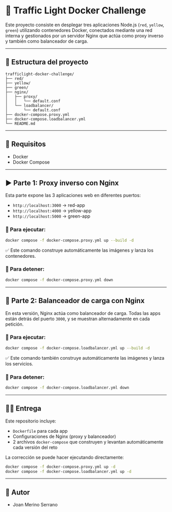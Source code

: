 # 🚦 Traffic Light Docker Challenge

Este proyecto consiste en desplegar tres aplicaciones Node.js (`red`, `yellow`, `green`) utilizando contenedores Docker, conectados mediante una red interna y gestionados por un servidor Nginx que actúa como proxy inverso y también como balanceador de carga.

---

## 📁 Estructura del proyecto

```
trafficlight-docker-challenge/
├── red/
├── yellow/
├── green/
├── nginx/
│   ├── proxy/
│   │   └── default.conf
│   └── loadbalancer/
│       └── default.conf
├── docker-compose.proxy.yml
├── docker-compose.loadbalancer.yml
└── README.md
```

---

## 🧪 Requisitos

- Docker
- Docker Compose

---

## ▶️ Parte 1: Proxy inverso con Nginx

Esta parte expone las 3 aplicaciones web en diferentes puertos:

- `http://localhost:3000` → red-app
- `http://localhost:4000` → yellow-app
- `http://localhost:5000` → green-app

### 🧱 Para ejecutar:

```bash
docker compose -f docker-compose.proxy.yml up --build -d
```

✅ Este comando construye automáticamente las imágenes y lanza los contenedores.

### 🧼 Para detener:

```bash
docker compose -f docker-compose.proxy.yml down
```

---

## 🔁 Parte 2: Balanceador de carga con Nginx

En esta versión, Nginx actúa como balanceador de carga. Todas las apps están detrás del puerto `3000`, y se muestran alternadamente en cada petición.

### 🧱 Para ejecutar:

```bash
docker compose -f docker-compose.loadbalancer.yml up --build -d
```

✅ Este comando también construye automáticamente las imágenes y lanza los servicios.

### 🧼 Para detener:

```bash
docker compose -f docker-compose.loadbalancer.yml down
```

---

## 👨‍🏫 Entrega

Este repositorio incluye:

- `Dockerfile` para cada app
- Configuraciones de Nginx (proxy y balanceador)
- 2 archivos `docker-compose` que construyen y levantan automáticamente cada versión del reto

La corrección se puede hacer ejecutando directamente:

```bash
docker compose -f docker-compose.proxy.yml up -d
docker compose -f docker-compose.loadbalancer.yml up -d
```

---

## 📅 Autor

- Joan Merino Serrano
